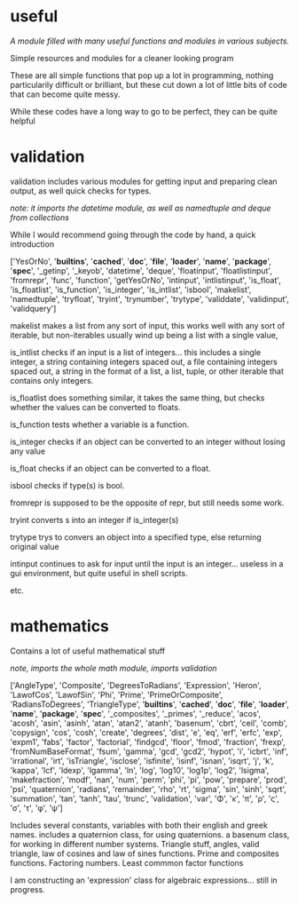 # useful
_A module filled with many useful functions and modules in various subjects._

Simple resources and modules for a cleaner looking program

These are all simple functions that pop up a lot in programming, nothing particularily difficult or brilliant, 
but these cut down a lot of little bits of code that can become quite messy.

While these codes have a long way to go to be perfect, they can be quite helpful

# validation
validation includes various modules for getting input and preparing clean output, as well quick checks for types.

_note: it imports the datetime module, as well as namedtuple and deque from collections_ 

While I would recommend going through the code by hand, a quick introduction

['YesOrNo', '__builtins__', '__cached__', '__doc__', '__file__', '__loader__', '__name__', '__package__', '__spec__', '_getinp', '_keyob', 'datetime', 'deque', 'floatinput', 'floatlistinput', 'fromrepr', 'func', 'function', 'getYesOrNo', 'intinput', 'intlistinput', 'is_float', 'is_floatlist', 'is_function', 'is_integer', 'is_intlist', 'isbool', 'makelist', 'namedtuple', 'tryfloat', 'tryint', 'trynumber', 'trytype', 'validdate', 'validinput', 'validquery']

makelist makes a list from any sort of input, this works well with any sort of iterable, but non-iterables usually wind up being a list with a single value, 

is_intlist checks if an input is a list of integers... this includes a single integer, a string containing integers spaced out, a file containing integers spaced out, a string in the format of a list, a list, tuple, or other iterable that contains only integers.

is_floatlist does something similar, it takes the same thing, but checks whether the values can be converted to floats.

is_function tests whether a variable is a function.

is_integer checks if an object can be converted to an integer without losing any value

is_float checks if an object can be converted to a float.

isbool checks if type(s) is bool.

fromrepr is supposed to be the opposite of repr, but still needs some work.

tryint converts s into an integer if is_integer(s)

trytype trys to convers an object into a specified type, else returning original value

intinput continues to ask for input until the input is an integer... useless in a gui environment, but quite useful in shell scripts.

etc.

# mathematics
Contains a lot of useful mathematical stuff

_note, imports the whole math module, imports validation_

['AngleType', 'Composite', 'DegreesToRadians', 'Expression', 'Heron', 'LawofCos', 'LawofSin', 'Phi', 'Prime', 'PrimeOrComposite', 'RadiansToDegrees', 'TriangleType', '__builtins__', '__cached__', '__doc__', '__file__', '__loader__', '__name__', '__package__', '__spec__', '_composites', '_primes', '_reduce', 'acos', 'acosh', 'asin', 'asinh', 'atan', 'atan2', 'atanh', 'basenum', 'cbrt', 'ceil', 'comb', 'copysign', 'cos', 'cosh', 'create', 'degrees', 'dist', 'e', 'eq', 'erf', 'erfc', 'exp', 'expm1', 'fabs', 'factor', 'factorial', 'findgcd', 'floor', 'fmod', 'fraction', 'frexp', 'fromNumBaseFormat', 'fsum', 'gamma', 'gcd', 'gcd2', 'hypot', 'i', 'icbrt', 'inf', 'irrational', 'irt', 'isTriangle', 'isclose', 'isfinite', 'isinf', 'isnan', 'isqrt', 'j', 'k', 'kappa', 'lcf', 'ldexp', 'lgamma', 'ln', 'log', 'log10', 'log1p', 'log2', 'lsigma', 'makefraction', 'modf', 'nan', 'num', 'perm', 'phi', 'pi', 'pow', 'prepare', 'prod', 'psi', 'quaternion', 'radians', 'remainder', 'rho', 'rt', 'sigma', 'sin', 'sinh', 'sqrt', 'summation', 'tan', 'tanh', 'tau', 'trunc', 'validation', 'var', 'Φ', 'κ', 'π', 'ρ', 'ς', 'σ', 'τ', 'φ', 'ψ']

Includes several constants, variables with both their english and greek names. includes a quaternion class, for using quaternions. a basenum class, for working in different number systems. 
Triangle stuff, angles, valid triangle, law of cosines and law of sines functions. 
Prime and composites functions. 
Factoring numbers. 
Least commmon factor functions

I am constructing an 'expression' class for algebraic expressions... still in progress. 
